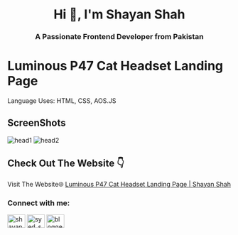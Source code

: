 <h1 align="center">Hi 👋, I'm Shayan Shah</h1>
<h3 align="center">A Passionate Frontend Developer from Pakistan</h3>


# Luminous P47 Cat Headset Landing Page
Language Uses: HTML, CSS, AOS.JS
## ScreenShots
![head1](https://github.com/user-attachments/assets/242e9fcf-02bb-4e8f-9cb5-bc155fd3d7cd)
![head2](https://github.com/user-attachments/assets/e7b6639b-5ae8-489f-a772-9003d2408895)





## Check Out The Website 👇

Visit The Website🌐 [Luminous P47 Cat Headset Landing Page | Shayan Shah ](#)

<h3 align="left">Connect with me:</h3>
<p align="left">
<a href="https://linkedin.com/in/shayan-shah-b31439296" target="blank"><img align="center" src="https://raw.githubusercontent.com/rahuldkjain/github-profile-readme-generator/master/src/images/icons/Social/linked-in-alt.svg" alt="shayan-shah-b31439296" height="30" width="40" /></a>
<a href="https://instagram.com/syed_shanie" target="blank"><img align="center" src="https://raw.githubusercontent.com/rahuldkjain/github-profile-readme-generator/master/src/images/icons/Social/instagram.svg" alt="syed_shanie" height="30" width="40" /></a>
<a href="https://www.youtube.com/@shayanshahdev" target="blank"><img align="center" src="https://raw.githubusercontent.com/rahuldkjain/github-profile-readme-generator/master/src/images/icons/Social/youtube.svg" alt="bloggeravenue2691" height="30" width="40" /></a>
</p>
